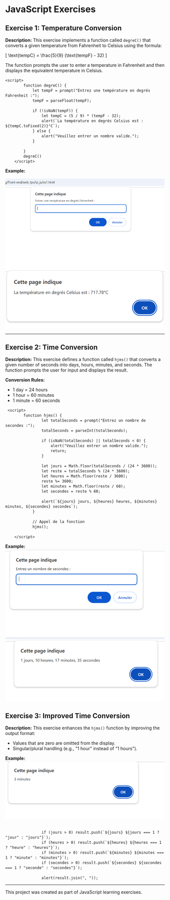 # JavaScript Exercises

## Exercise 1: Temperature Conversion

**Description:**
This exercise implements a function called `degreC()` that converts a given temperature from Fahrenheit to Celsius using the formula:

\[ \text{tempC} = \frac{5}{9} (\text{tempF} - 32) \]

The function prompts the user to enter a temperature in Fahrenheit and then displays the equivalent temperature in Celsius.
```
<script>
        function degreC() {
            let tempF = prompt("Entrez une température en degrés Fahrenheit :");
            tempF = parseFloat(tempF);

            if (!isNaN(tempF)) {
                let tempC = (5 / 9) * (tempF - 32);
                alert(`La température en degrés Celsius est : ${tempC.toFixed(2)}°C`);
            } else {
                alert("Veuillez entrer un nombre valide.");
            }

        }
        degreC()
    </script>
```

**Example:**




![image_alt](https://github.com/FatihaELHABTI/web_tps/blob/main/tp_js/ex1s1.PNG)
![image_alt](https://github.com/FatihaELHABTI/web_tps/blob/main/tp_js/ex1s2.PNG)


---

## Exercise 2: Time Conversion

**Description:**
This exercise defines a function called `hjms()` that converts a given number of seconds into days, hours, minutes, and seconds. The function prompts the user for input and displays the result.

**Conversion Rules:**
- 1 day = 24 hours
- 1 hour = 60 minutes
- 1 minute = 60 seconds
```
 <script>
        function hjms() {
                let totalSeconds = prompt("Entrez un nombre de secondes :");
                totalSeconds = parseInt(totalSeconds);

                if (isNaN(totalSeconds) || totalSeconds < 0) {
                    alert("Veuillez entrer un nombre valide.");
                    return;
                }

                let jours = Math.floor(totalSeconds / (24 * 3600));
                let reste = totalSeconds % (24 * 3600);
                let heures = Math.floor(reste / 3600);
                reste %= 3600;
                let minutes = Math.floor(reste / 60);
                let secondes = reste % 60;

                alert(`${jours} jours, ${heures} heures, ${minutes} minutes, ${secondes} secondes`);
            }

            // Appel de la fonction
            hjms();

    </script>
```


**Example:**
![image_alt](https://github.com/FatihaELHABTI/web_tps/blob/main/tp_js/ex2s1.PNG)
![image_alt](https://github.com/FatihaELHABTI/web_tps/blob/main/tp_js/ex2s2.PNG)

## Exercise 3: Improved Time Conversion

**Description:**
This exercise enhances the `hjms()` function by improving the output format:
- Values that are zero are omitted from the display.
- Singular/plural handling (e.g., "1 hour" instead of "1 hours").

**Example:**
![image_alt](https://github.com/FatihaELHABTI/web_tps/blob/main/tp_js/ex3s1.PNG)

```

                if (jours > 0) result.push(`${jours} ${jours === 1 ? "jour" : "jours"}`);
                if (heures > 0) result.push(`${heures} ${heures === 1 ? "heure" : "heures"}`);
                if (minutes > 0) result.push(`${minutes} ${minutes === 1 ? "minute" : "minutes"}`);
                if (secondes > 0) result.push(`${secondes} ${secondes === 1 ? "seconde" : "secondes"}`);

                alert(result.join(", "));
```
---


This project was created as part of JavaScript learning exercises.

